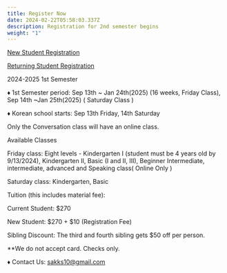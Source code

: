 ```yaml
---
title: Register Now
date: 2024-02-22T05:58:03.337Z
description: Registration for 2nd semester begins
weight: "1"
---
```

<a class="bg-blue-500 hover:bg-blue-700 text-white font-bold py-2 px-4 rounded my-8" href="/registration_pages/register">New Student Registration</a>

<a class="bg-blue-500 hover:bg-blue-700 text-white font-bold py-2 px-4 rounded" href="/registration_pages/reregister">Returning Student Registration</a>



2024-2025 1st Semester

♦ 1st Semester period: Sep 13th \~ Jan 24th(2025) (16 weeks, Friday Class), Sep 14th \~Jan 25th(2025) ( Saturday Class )

♦ Korean school starts: Sep 13th Friday, 14th Saturday



Only the Conversation class will have an online class.



Available Classes

Friday class: Eight levels - Kindergarten I (student must be 4 years old by 9/13/2024), Kindergarten II, Basic (I and II, III), Beginner Intermediate, intermediate, advanced and Speaking class( Online Only )

Saturday class: Kindergarten, Basic

Tuition (this includes material fee):

Current Student: $270

New Student: $270 + $10 (Registration Fee)

Sibling Discount: The third and fourth sibling gets $50 off per person.

\*\*We do not accept card. Checks only.



♦ Contact Us: sakks10@gmail.com
